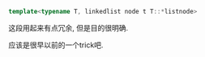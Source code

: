 ```cpp
template<typename T, linkedlist node t T::*listnode>
```

这段用起来有点冗余, 但是目的很明确.

应该是很早以前的一个trick吧.
